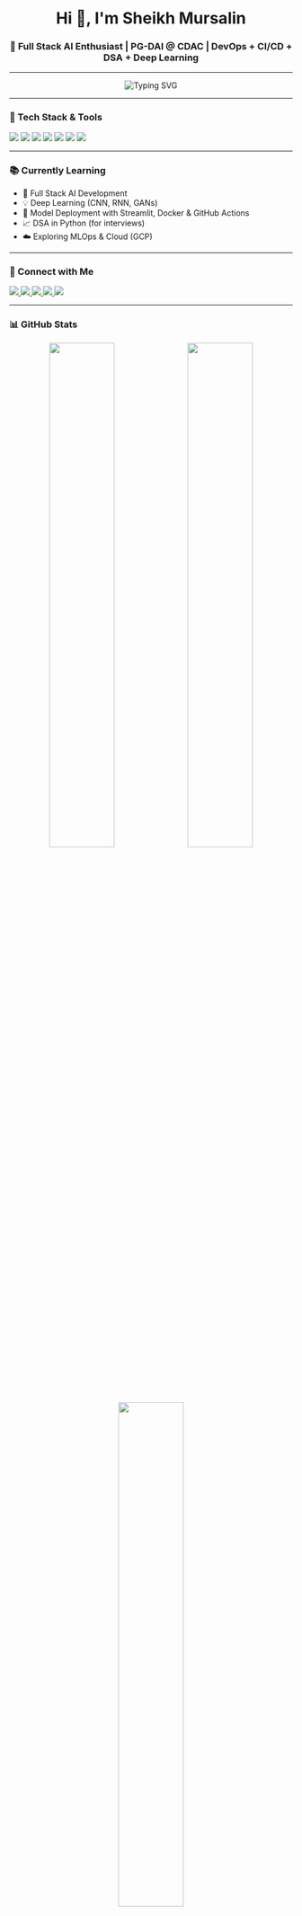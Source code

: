 <h1 align="center">Hi 👋, I'm Sheikh Mursalin</h1>
<h3 align="center">🚀 Full Stack AI Enthusiast | PG-DAI @ CDAC | DevOps + CI/CD + DSA + Deep Learning</h3>

---

<p align="center">
  <img src="https://readme-typing-svg.demolab.com?size=22&duration=3000&pause=1000&color=00F7FF&center=true&vCenter=true&width=600&lines=AI+Developer+in+Making...;Loving+Python%2C+DL%2C+and+DSA+🐍;Building+Models+⚙️+Deploying+with+DevOps" alt="Typing SVG" />
</p>



---

### 🔧 Tech Stack & Tools
<p align="left">
  <img src="https://img.shields.io/badge/Python-3776AB?style=for-the-badge&logo=python&logoColor=white" />
  <img src="https://img.shields.io/badge/TensorFlow-FF6F00?style=for-the-badge&logo=tensorflow&logoColor=white" />
  <img src="https://img.shields.io/badge/Git-F05032?style=for-the-badge&logo=git&logoColor=white" />
  <img src="https://img.shields.io/badge/GitHub-181717?style=for-the-badge&logo=github&logoColor=white" />
  <img src="https://img.shields.io/badge/Docker-2496ED?style=for-the-badge&logo=docker&logoColor=white" />
  <img src="https://img.shields.io/badge/Linux-FCC624?style=for-the-badge&logo=linux&logoColor=black" />
  <img src="https://img.shields.io/badge/Streamlit-FF4B4B?style=for-the-badge&logo=streamlit&logoColor=white" />
</p>

---

### 📚 Currently Learning
- 📌 Full Stack AI Development
- 💡 Deep Learning (CNN, RNN, GANs)
- 🔁 Model Deployment with Streamlit, Docker & GitHub Actions
- 📈 DSA in Python (for interviews)
- ☁️ Exploring MLOps & Cloud (GCP)

---

### 🔗 Connect with Me
<p>
  <a href="https://www.linkedin.com/in/sheikh-mursalin-bb4bb9227/" target="_blank">
    <img src="https://img.shields.io/badge/LinkedIn-blue?style=flat-square&logo=linkedin&logoColor=white" />
  </a>
  <a href="https://x.com/Sheikh_Mursu" target="_blank">
    <img src="https://img.shields.io/badge/X(Twitter)-1DA1F2?style=flat-square&logo=twitter&logoColor=white" />
  </a>
  <a href="mailto:er.sheikh.mursalin@gmail.com">
    <img src="https://img.shields.io/badge/Gmail-D14836?style=flat-square&logo=gmail&logoColor=white" />
  </a>
  <a href="https://www.kaggle.com/sheikhmursalin" target="_blank">
    <img src="https://img.shields.io/badge/Kaggle-20BEFF?style=flat-square&logo=kaggle&logoColor=white" />
  </a>
  <a href="https://leetcode.com/sheikhmursalin/" target="_blank">
    <img src="https://img.shields.io/badge/LeetCode-FFA116?style=flat-square&logo=leetcode&logoColor=black" />
  </a>
</p>

---

### 📊 GitHub Stats
<p align="center">
  <img src="https://github-readme-stats.vercel.app/api?username=sheikhmursalin&show_icons=true&theme=radical" width="48%" />
  <img src="https://github-readme-streak-stats.herokuapp.com/?user=sheikhmursalin&theme=radical" width="48%" />
</p>

<p align="center">
  <img src="https://github-readme-stats.vercel.app/api/top-langs/?username=sheikhmursalin&layout=compact&theme=tokyonight" width="48%" />
</p>

---

⭐ **Thanks for visiting my GitHub profile!**  
*Let's build something amazing with AI & DevOps 💡🚀*
